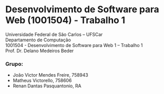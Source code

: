 # Desenvolvimento de Software para Web (1001504) - Trabalho 1

Universidade Federal de São Carlos – UFSCar \
Departamento de Computação \
1001504 - Desenvolvimento de Software para Web 1 – Trabalho 1 \
Prof. Dr. Delano Medeiros Beder

### Grupo:
- João Victor Mendes Freire, 758943
- Matheus Victorello, 758606
- Renan Dantas Pasquantonio, RA
